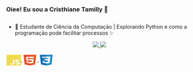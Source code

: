 ### Oiee! Eu sou a Cristhiane Tamilly 👋
##
- 🌱 Estudante de Ciência da Computação | Explorando Python e como a programação pode facilitar processos ✨

<div align="center">
    <a href="https://github.com/ctamilly">
    <img height="120em" src="https://github-readme-stats.vercel.app/api?username=ctamilly&show_icons=true&theme=tokyonight&include_all_commits=true&count_private=true"/>
    <img height="120em" src="https://github-readme-stats.vercel.app/api/top-langs/?username=ctamilly&layout=compact&langs_count=7&theme=tokyonight">
</div>
<div style="display: inline_block"><br>
    <img align="center" alt="Tamilly-Js" height="30" width="40" src="https://raw.githubusercontent.com/devicons/devicon/master/icons/javascript/javascript-plain.svg">
    <img align="center" alt="Tamilly-HTML" height="30" width="40" src="https://raw.githubusercontent.com/devicons/devicon/master/icons/html5/html5-original.svg">
    <img align="center" alt="Tamilly-CSS" height="30" width="40" src="https://raw.githubusercontent.com/devicons/devicon/master/icons/css3/css3-original.svg">
</div>

##



